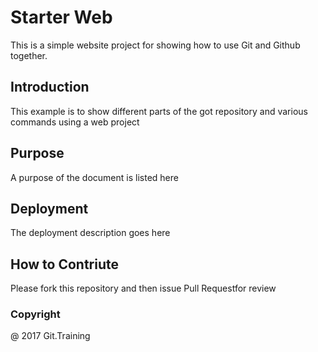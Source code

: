 # Starter Web

This is a simple website project for showing how to use Git and Github together.

## Introduction
This example is to show different parts of the got repository and various commands using a web project

## Purpose
A purpose of the document is listed here

## Deployment
The deployment description goes here

## How to Contriute
Please fork this repository and then issue Pull Requestfor review

### Copyright
@ 2017 Git.Training
